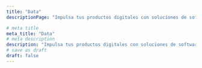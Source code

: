 ```yaml
---
title: "Data"
descriptionPage: "Impulsa tus productos digitales con soluciones de software de alto rendimiento, diseñadas específicamente para alcanzar tus objetivos de negocio. Desde la idea hasta el lanzamiento, te acompañamos con metodologías ágiles y tecnologías de vanguardia."

# meta title
meta_title: "Data"
# meta description
description: "Impulsa tus productos digitales con soluciones de software de alto rendimiento, diseñadas específicamente para alcanzar tus objetivos de negocio. Desde la idea hasta el lanzamiento, te acompañamos con metodologías ágiles y tecnologías de vanguardia."
# save as draft
draft: false
---
```

